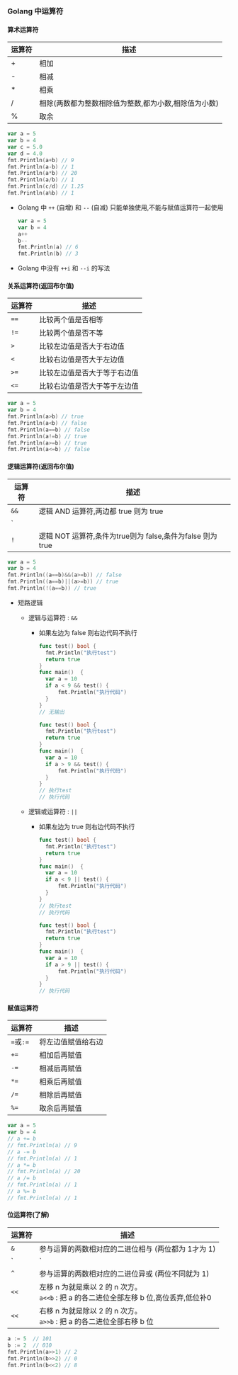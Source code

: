 ### Golang 中运算符

#### 算术运算符

| 运算符 | 描述                                                 |
| ------ | ---------------------------------------------------- |
| +      | 相加                                                 |
| -      | 相减                                                 |
| *      | 相乘                                                 |
| /      | 相除(两数都为整数相除值为整数,都为小数,相除值为小数) |
| %      | 取余                                                 |

```go
var a = 5
var b = 4
var c = 5.0
var d = 4.0
fmt.Println(a+b) // 9
fmt.Println(a-b) // 1
fmt.Println(a*b) // 20
fmt.Println(a/b) // 1
fmt.Println(c/d) // 1.25
fmt.Println(a%b) // 1
```

+ Golang 中 `++` (自增) 和 `--` (自减) 只能单独使用,不能与赋值运算符一起使用

  ```go
  var a = 5
  var b = 4
  a++
  b--
  fmt.Println(a) // 6
  fmt.Println(b) // 3
  ```

  

+ Golang 中没有 `++i` 和 `--i` 的写法

#### 关系运算符(返回布尔值)

| 运算符 | 描述                         |
| ------ | ---------------------------- |
| `==`   | 比较两个值是否相等           |
| `!=`   | 比较两个值是否不等           |
| `>`    | 比较左边值是否大于右边值     |
| `<`    | 比较右边值是否大于左边值     |
| `>=`   | 比较左边值是否大于等于右边值 |
| `<=`   | 比较右边值是否大于等于左边值 |

```go
var a = 5
var b = 4
fmt.Println(a>b) // true
fmt.Println(a<b) // false
fmt.Println(a==b) // false
fmt.Println(a!=b) // true	
fmt.Println(a>=b) // true
fmt.Println(a<=b) // false
```

#### 逻辑运算符(返回布尔值)

| 运算符 | 描述                                                       |
| ------ | ---------------------------------------------------------- |
| `&&`   | 逻辑 AND 运算符,两边都 true 则为 true                      |
| `||`   | 逻辑 or 运算符,一边为true 则为 true                        |
| `!`    | 逻辑 NOT 运算符,条件为true则为 false,条件为false 则为 true |

```go
var a = 5
var b = 4
fmt.Println((a==b)&&(a>=b)) // false
fmt.Println((a==b)||(a>=b)) // true
fmt.Println(!(a==b)) // true
```

+ 短路逻辑

  + 逻辑与运算符 : `&&`

    + 如果左边为 false 则右边代码不执行

      ```go
      func test() bool {
      	fmt.Println("执行test")
      	return true
      }
      func main()  {
      	var a = 10
      	if a < 9 && test() {
      		fmt.Println("执行代码")
      	}
      }
      // 无输出
      
      func test() bool {
      	fmt.Println("执行test")
      	return true
      }
      func main()  {
      	var a = 10
      	if a > 9 && test() {
      		fmt.Println("执行代码")
      	}
      }
      // 执行test
      // 执行代码
      ```

      

  + 逻辑或运算符 : `||`

    + 如果左边为 true 则右边代码不执行

      ```go
      func test() bool {
      	fmt.Println("执行test")
      	return true
      }
      func main()  {
      	var a = 10
      	if a < 9 || test() {
      		fmt.Println("执行代码")
      	}
      }
      // 执行test
      // 执行代码
      
      func test() bool {
      	fmt.Println("执行test")
      	return true
      }
      func main()  {
      	var a = 10
      	if a > 9 || test() {
      		fmt.Println("执行代码")
      	}
      }
      // 执行代码
      ```

#### 赋值运算符

| 运算符    | 描述               |
| --------- | ------------------ |
| `=`或`:=` | 将左边值赋值给右边 |
| `+=`      | 相加后再赋值       |
| `-=`      | 相减后再赋值       |
| `*=`      | 相乘后再赋值       |
| `/=`      | 相除后再赋值       |
| `%=`      | 取余后再赋值       |

```go
var a = 5
var b = 4
// a += b
// fmt.Println(a) // 9
// a -= b
// fmt.Println(a) // 1
// a *= b
// fmt.Println(a) // 20
// a /= b
// fmt.Println(a) // 1
// a %= b
// fmt.Println(a) // 1
```

#### 位运算符(了解)

| 运算符 | 描述                                                         |
| ------ | ------------------------------------------------------------ |
| `&`    | 参与运算的两数相对应的二进位相与 (两位都为 1才为 1)          |
| `|`    | 参与运算的两数相对应的二进位相或 (两位有一个为 1就为 1)      |
| `^`    | 参与运算的两数相对应的二进位异或 (两位不同就为 1)            |
| `<<`   | 左移 n 为就是乘以 2 的 n 次方。<br>`a<<b` : 把 a 的各二进位全部左移 b 位,高位丢弃,低位补0 |
| `<<`   | 右移 n 为就是除以 2 的 n 次方。<br/>`a>>b` : 把 a 的各二进位全部右移 b 位 |

```go
a := 5  // 101
b := 2  // 010
fmt.Println(a>>1) // 2
fmt.Println(b>>2) // 0
fmt.Println(b<<2) // 8
```

